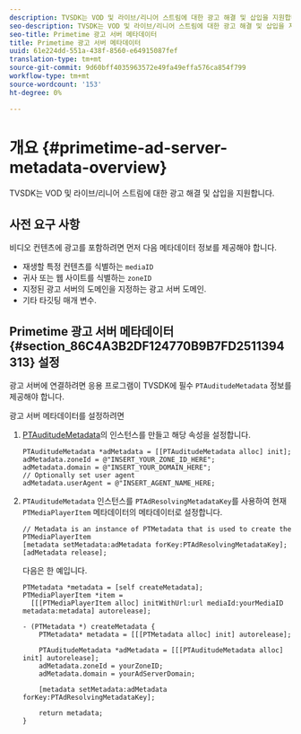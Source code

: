 ```yaml
---
description: TVSDK는 VOD 및 라이브/리니어 스트림에 대한 광고 해결 및 삽입을 지원합니다.
seo-description: TVSDK는 VOD 및 라이브/리니어 스트림에 대한 광고 해결 및 삽입을 지원합니다.
seo-title: Primetime 광고 서버 메타데이터
title: Primetime 광고 서버 메타데이터
uuid: 61e224dd-551a-438f-8560-e64915087fef
translation-type: tm+mt
source-git-commit: 9d60bff4035963572e49fa49effa576ca854f799
workflow-type: tm+mt
source-wordcount: '153'
ht-degree: 0%

---
```



# 개요 {#primetime-ad-server-metadata-overview}

TVSDK는 VOD 및 라이브/리니어 스트림에 대한 광고 해결 및 삽입을 지원합니다.

## 사전 요구 사항

비디오 컨텐츠에 광고를 포함하려면 먼저 다음 메타데이터 정보를 제공해야 합니다.

* 재생할 특정 컨텐츠를 식별하는 `mediaID`
* 귀사 또는 웹 사이트를 식별하는 `zoneID`
* 지정된 광고 서버의 도메인을 지정하는 광고 서버 도메인.
* 기타 타깃팅 매개 변수.

## Primetime 광고 서버 메타데이터 {#section_86C4A3B2DF124770B9B7FD2511394313} 설정

광고 서버에 연결하려면 응용 프로그램이 TVSDK에 필수 `PTAuditudeMetadata` 정보를 제공해야 합니다.

광고 서버 메타데이터를 설정하려면

1. [PTAuditudeMetadata](https://help.adobe.com/en_US/primetime/api/psdk/appledoc/Classes/PTAuditudeMetadata.html)의 인스턴스를 만들고 해당 속성을 설정합니다.

   ```
   PTAuditudeMetadata *adMetadata = [[PTAuditudeMetadata alloc] init];  
   adMetadata.zoneId = @"INSERT_YOUR_ZONE_ID_HERE"; 
   adMetadata.domain = @"INSERT_YOUR_DOMAIN_HERE"; 
   // Optionally set user agent 
   adMetadata.userAgent = @"INSERT_AGENT_NAME_HERE; 
   ```

1. `PTAuditudeMetadata` 인스턴스를 `PTAdResolvingMetadataKey`를 사용하여 현재 `PTMediaPlayerItem` 메타데이터의 메타데이터로 설정합니다.

   ```
   // Metadata is an instance of PTMetadata that is used to create the PTMediaPlayerItem 
   [metadata setMetadata:adMetadata forKey:PTAdResolvingMetadataKey];  
   [adMetadata release];
   ```

   다음은 한 예입니다.

   ```
   PTMetadata *metadata = [self createMetadata]; 
   PTMediaPlayerItem *item =  
     [[[PTMediaPlayerItem alloc] initWithUrl:url mediaId:yourMediaID metadata:metadata] autorelease]; 
   
   - (PTMetadata *) createMetadata { 
       PTMetadata* metadata = [[[PTMetadata alloc] init] autorelease]; 
   
       PTAuditudeMetadata *adMetadata = [[[PTAuditudeMetadata alloc] init] autorelease];  
       adMetadata.zoneId = yourZoneID; 
       adMetadata.domain = yourAdServerDomain; 
   
       [metadata setMetadata:adMetadata forKey:PTAdResolvingMetadataKey]; 
   
       return metadata; 
   }
   ```
